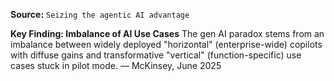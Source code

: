 **Source:** `Seizing the agentic AI advantage`

**Key Finding: Imbalance of AI Use Cases**
The gen AI paradox stems from an imbalance between widely deployed "horizontal" (enterprise-wide) copilots with diffuse gains and transformative "vertical" (function-specific) use cases stuck in pilot mode. — McKinsey, June 2025
